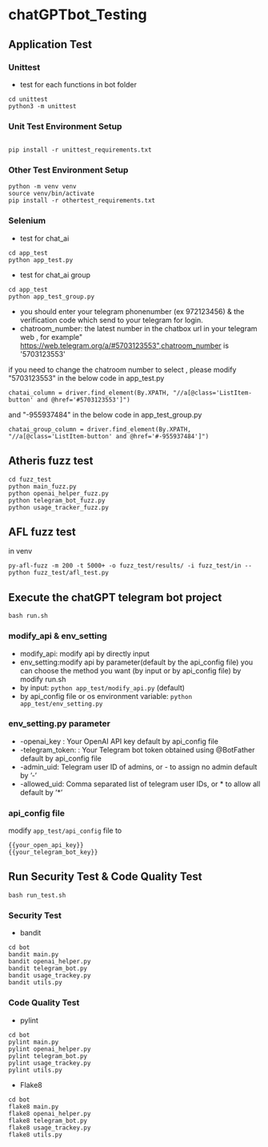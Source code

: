 # chatGPTbot_Testing
## Application Test 

### Unittest
* test for each functions in bot folder
```
cd unittest
python3 -m unittest
```
### Unit Test Environment Setup
```

pip install -r unittest_requirements.txt
```

### Other Test Environment Setup
```
python -m venv venv
source venv/bin/activate
pip install -r othertest_requirements.txt
```

### Selenium
* test for chat_ai
```
cd app_test
python app_test.py
```


* test for chat_ai group
```
cd app_test
python app_test_group.py
```
* you should enter your telegram phonenumber (ex 972123456) & the verification code which send to your telegram for login.
* chatroom_number:
the latest number in the chatbox url in your telegram web , for example" https://web.telegram.org/a/#5703123553",chatroom_number is '5703123553'

if you need to change the chatroom number to select , please modify "5703123553" in the below code in app_test.py
```
chatai_column = driver.find_element(By.XPATH, "//a[@class='ListItem-button' and @href='#5703123553']")
```
and "-955937484" in the below code in app_test_group.py
```
chatai_group_column = driver.find_element(By.XPATH, "//a[@class='ListItem-button' and @href='#-955937484']")
```

## Atheris fuzz test

```
cd fuzz_test
python main_fuzz.py
python openai_helper_fuzz.py
python telegram_bot_fuzz.py
python usage_tracker_fuzz.py
```

## AFL fuzz test
in venv

```
py-afl-fuzz -m 200 -t 5000+ -o fuzz_test/results/ -i fuzz_test/in -- python fuzz_test/afl_test.py
```


## Execute the chatGPT telegram bot project 
```
bash run.sh
```

### modify_api & env_setting
* modify_api: modify api by directly input
* env_setting:modify api by parameter(default by the api_config file)
you can choose the method you want (by input or by api_config file) by modify run.sh 
* by input: `python app_test/modify_api.py`  (default)
* by api_config file or os environment variable: `python app_test/env_setting.py`   

### env_setting.py parameter
* -openai_key : 
    Your OpenAI API key
    default by api_config file
* -telegram_token: :
    Your Telegram bot token obtained using @BotFather
    default by api_config file
* -admin_uid: 
    Telegram user ID of admins, or - to assign no admin
    default by ’-’
*  -allowed_uid:
    Comma separated list of telegram user IDs, or * to allow all
    default by ’*’

### api_config file
modify `app_test/api_config` file to
```
{{your_open_api_key}}
{{your_telegram_bot_key}}
```


## Run Security Test & Code Quality Test
```
bash run_test.sh
```
### Security Test
* bandit
```
cd bot
bandit main.py
bandit openai_helper.py
bandit telegram_bot.py
bandit usage_trackey.py
bandit utils.py
```

### Code Quality Test
* pylint
```
cd bot
pylint main.py
pylint openai_helper.py
pylint telegram_bot.py
pylint usage_trackey.py
pylint utils.py
```

* Flake8
```
cd bot
flake8 main.py
flake8 openai_helper.py
flake8 telegram_bot.py
flake8 usage_trackey.py
flake8 utils.py
```
